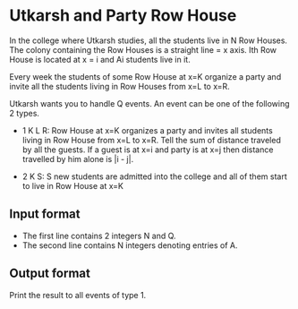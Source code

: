 # Utkarsh and Party Row House

In the college where Utkarsh studies, all the students live in N Row Houses. The colony containing the Row Houses is a straight line = x axis. Ith Row House is located at x = i and Ai students live in it.

Every week the students of some Row House at x=K organize a party and invite all the students living in Row Houses from x=L to x=R.

Utkarsh wants you to handle Q events. An event can be one of the following 2 types.

- 1 K L R: Row House at x=K organizes a party and invites all students living in Row House from x=L to x=R. Tell the sum of distance traveled by all the guests. If a guest is at x=i and party is at x=j then distance travelled by him alone is |i - j|.

- 2 K S: S new students are admitted into the college and all of them start to live in Row House at x=K

## Input format

- The first line contains 2 integers N and Q.
- The second line contains N integers denoting entries of A.

## Output format

Print the result to all events of type 1.
